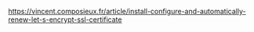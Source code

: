 https://vincent.composieux.fr/article/install-configure-and-automatically-renew-let-s-encrypt-ssl-certificate
